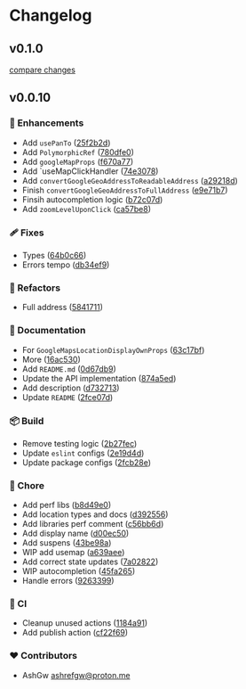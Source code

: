 # Changelog


## v0.1.0

[compare changes](https://github.com/AshGw/react-google-maps-auto-select/compare/v0.0.10...v0.1.0)

## v0.0.10


### 🚀 Enhancements

- Add `usePanTo` ([25f2b2d](https://github.com/AshGw/react-google-maps-auto-select/commit/25f2b2d))
- Add `PolymorphicRef` ([780dfe0](https://github.com/AshGw/react-google-maps-auto-select/commit/780dfe0))
- Add `googleMapProps` ([f670a77](https://github.com/AshGw/react-google-maps-auto-select/commit/f670a77))
- Add `useMapClickHandler ([74e3078](https://github.com/AshGw/react-google-maps-auto-select/commit/74e3078))
- Add `convertGoogleGeoAddressToReadableAddress` ([a29218d](https://github.com/AshGw/react-google-maps-auto-select/commit/a29218d))
- Finish `convertGoogleGeoAddressToFullAddress` ([e9e71b7](https://github.com/AshGw/react-google-maps-auto-select/commit/e9e71b7))
- Finsih autocompletion logic ([b72c07d](https://github.com/AshGw/react-google-maps-auto-select/commit/b72c07d))
- Add `zoomLevelUponClick` ([ca57be8](https://github.com/AshGw/react-google-maps-auto-select/commit/ca57be8))

### 🩹 Fixes

- Types ([64b0c66](https://github.com/AshGw/react-google-maps-auto-select/commit/64b0c66))
- Errors tempo ([db34ef9](https://github.com/AshGw/react-google-maps-auto-select/commit/db34ef9))

### 💅 Refactors

- Full address ([5841711](https://github.com/AshGw/react-google-maps-auto-select/commit/5841711))

### 📖 Documentation

- For `GoogleMapsLocationDisplayOwnProps` ([63c17bf](https://github.com/AshGw/react-google-maps-auto-select/commit/63c17bf))
- More ([16ac530](https://github.com/AshGw/react-google-maps-auto-select/commit/16ac530))
- Add `README.md` ([0d67db9](https://github.com/AshGw/react-google-maps-auto-select/commit/0d67db9))
- Update the API implementation ([874a5ed](https://github.com/AshGw/react-google-maps-auto-select/commit/874a5ed))
- Add description ([d732713](https://github.com/AshGw/react-google-maps-auto-select/commit/d732713))
- Update `README` ([2fce07d](https://github.com/AshGw/react-google-maps-auto-select/commit/2fce07d))

### 📦 Build

- Remove testing logic ([2b27fec](https://github.com/AshGw/react-google-maps-auto-select/commit/2b27fec))
- Update `eslint` configs ([2e19d4d](https://github.com/AshGw/react-google-maps-auto-select/commit/2e19d4d))
- Update package configs ([2fcb28e](https://github.com/AshGw/react-google-maps-auto-select/commit/2fcb28e))

### 🏡 Chore

- Add perf libs ([b8d49e0](https://github.com/AshGw/react-google-maps-auto-select/commit/b8d49e0))
- Add location types and docs ([d392556](https://github.com/AshGw/react-google-maps-auto-select/commit/d392556))
- Add libraries perf comment ([c56bb6d](https://github.com/AshGw/react-google-maps-auto-select/commit/c56bb6d))
- Add display name ([d00ec50](https://github.com/AshGw/react-google-maps-auto-select/commit/d00ec50))
- Add suspens ([43be98a](https://github.com/AshGw/react-google-maps-auto-select/commit/43be98a))
- WIP add usemap ([a639aee](https://github.com/AshGw/react-google-maps-auto-select/commit/a639aee))
- Add correct state updates ([7a02822](https://github.com/AshGw/react-google-maps-auto-select/commit/7a02822))
- WIP autocompletion ([45fa265](https://github.com/AshGw/react-google-maps-auto-select/commit/45fa265))
- Handle errors ([9263399](https://github.com/AshGw/react-google-maps-auto-select/commit/9263399))

### 🤖 CI

- Cleanup unused actions ([1184a91](https://github.com/AshGw/react-google-maps-auto-select/commit/1184a91))
- Add publish action ([cf22f69](https://github.com/AshGw/react-google-maps-auto-select/commit/cf22f69))

### ❤️ Contributors

- AshGw <ashrefgw@proton.me>

